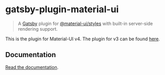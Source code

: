 # gatsby-plugin-material-ui

> A [Gatsby](https://github.com/gatsbyjs/gatsby) plugin for [@material-ui/styles](https://github.com/mui-org/material-ui) with built-in server-side rendering support.

This is the plugin for Material-UI v4. The plugin for v3 can be found [here](https://github.com/hupe1980/gatsby-plugin-material-ui/tree/v1.2.5).

## Documentation

[Read the documentation](/gatsby-plugin-material-ui/README.md).
